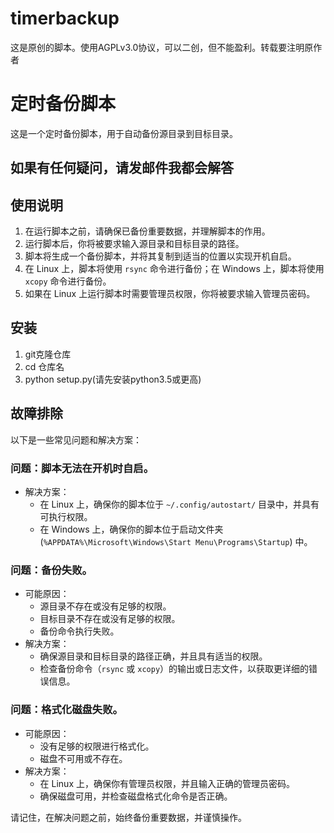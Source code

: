 # timerbackup
这是原创的脚本。使用AGPLv3.0协议，可以二创，但不能盈利。转载要注明原作者

# 定时备份脚本

这是一个定时备份脚本，用于自动备份源目录到目标目录。

## 如果有任何疑问，请发邮件我都会解答

## 使用说明

1. 在运行脚本之前，请确保已备份重要数据，并理解脚本的作用。
2. 运行脚本后，你将被要求输入源目录和目标目录的路径。
3. 脚本将生成一个备份脚本，并将其复制到适当的位置以实现开机自启。
4. 在 Linux 上，脚本将使用 `rsync` 命令进行备份；在 Windows 上，脚本将使用 `xcopy` 命令进行备份。
5. 如果在 Linux 上运行脚本时需要管理员权限，你将被要求输入管理员密码。

## 安装
1. git克隆仓库
2. cd 仓库名
3. python setup.py(请先安装python3.5或更高)

## 故障排除

以下是一些常见问题和解决方案：

### 问题：脚本无法在开机时自启。

- 解决方案：
  - 在 Linux 上，确保你的脚本位于 `~/.config/autostart/` 目录中，并具有可执行权限。
  - 在 Windows 上，确保你的脚本位于启动文件夹 (`%APPDATA%\Microsoft\Windows\Start Menu\Programs\Startup`) 中。

### 问题：备份失败。

- 可能原因：
  - 源目录不存在或没有足够的权限。
  - 目标目录不存在或没有足够的权限。
  - 备份命令执行失败。
- 解决方案：
  - 确保源目录和目标目录的路径正确，并且具有适当的权限。
  - 检查备份命令（`rsync` 或 `xcopy`）的输出或日志文件，以获取更详细的错误信息。

### 问题：格式化磁盘失败。

- 可能原因：
  - 没有足够的权限进行格式化。
  - 磁盘不可用或不存在。
- 解决方案：
  - 在 Linux 上，确保你有管理员权限，并且输入正确的管理员密码。
  - 确保磁盘可用，并检查磁盘格式化命令是否正确。

请记住，在解决问题之前，始终备份重要数据，并谨慎操作。

